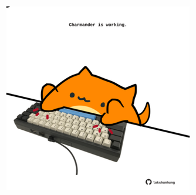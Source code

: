 <!-- built at 23/02/2022, 16:01:00 UTC -->
<p align="center">
  <img width="500" height="500" src="./ReadmeImage.svg">
</p>
